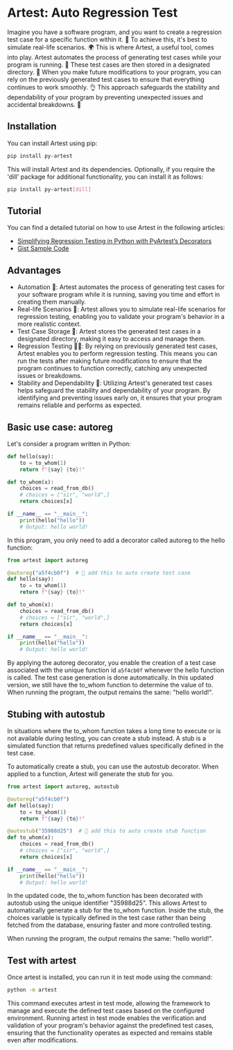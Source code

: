 # Artest: Auto Regression Test


Imagine you have a software program, and you want to create a regression test case for a specific function within it. 
🔬 To achieve this, it's best to simulate real-life scenarios. 
🌍 This is where Artest, a useful tool, comes into play. 
Artest automates the process of generating test cases while your program is running. 
🤖 These test cases are then stored in a designated directory. 
📂 When you make future modifications to your program, 
you can rely on the previously generated test cases to ensure that everything continues to work smoothly. 
👌 This approach safeguards the stability and dependability of 
your program by preventing unexpected issues and accidental breakdowns. 🚀

## Installation

You can install Artest using pip:

```bash
pip install py-artest
```

This will install Artest and its dependencies. 
Optionally, if you require the 'dill' package for additional functionality, 
you can install it as follows:

```bash
pip install py-artest[dill]
```

## Tutorial

You can find a detailed tutorial on how to use Artest in the following articles:

- [Simplifying Regression Testing in Python with PyArtest’s Decorators](https://hychou-svm.medium.com/simplifying-regression-testing-in-python-with-pyartests-decorators-f18b33eacb04)
- [Gist Sample Code](https://gist.github.com/HYChou0515/2fbed4f4aa9f57a9344ffbeb2326b121)


## Advantages 


- Automation 🤖: Artest automates the process of generating test cases for your software program while it is running, saving you time and effort in creating them manually.
- Real-life Scenarios 🌟: Artest allows you to simulate real-life scenarios for regression testing, enabling you to validate your program's behavior in a more realistic context.
- Test Case Storage 📂: Artest stores the generated test cases in a designated directory, making it easy to access and manage them.
- Regression Testing 👨‍💻: By relying on previously generated test cases, Artest enables you to perform regression testing. This means you can run the tests after making future modifications to ensure that the program continues to function correctly, catching any unexpected issues or breakdowns.
- Stability and Dependability 🚀: Utilizing Artest's generated test cases helps safeguard the stability and dependability of your program. By identifying and preventing issues early on, it ensures that your program remains reliable and performs as expected.

## Basic use case: autoreg

Let's consider a program written in Python:


```python
def hello(say):
    to = to_whom(1)
    return f"{say} {to}!"

def to_whom(x):
    choices = read_from_db()
    # choices = ["sir", "world",]
    return choices[x]

if __name__ == "__main__":
    print(hello("hello"))
    # Output: hello world!
```

In this program, you only need to add a decorator called autoreg to the hello function:

```python
from artest import autoreg

@autoreg("a5f4cb0f")  # 🎉 add this to auto create test case
def hello(say):
    to = to_whom(1)
    return f"{say} {to}!"

def to_whom(x):
    choices = read_from_db()
    # choices = ["sir", "world",]
    return choices[x]

if __name__ == "__main__":
    print(hello("hello"))
    # Output: hello world!
```

By applying the autoreg decorator, 
you enable the creation of a test case associated with the 
unique function id `a5f4cb0f`
whenever the hello function is called.
The test case generation is done automatically.
In this updated version, we still have the to_whom function to determine the value of to.
When running the program, the output remains the same: "hello world!".

## Stubing with autostub
In situations where the to_whom function takes a long time to execute or is not available during testing, you can create a stub instead. A stub is a simulated function that returns predefined values specifically defined in the test case.

To automatically create a stub, you can use the autostub decorator. When applied to a function, Artest will generate the stub for you.

```python
from artest import autoreg, autostub

@autoreg("a5f4cb0f")
def hello(say):
    to = to_whom(1)
    return f"{say} {to}!"

@autostub("35988d25")  # 🎉 add this to auto create stub function
def to_whom(x):
    choices = read_from_db()
    # choices = ["sir", "world",]
    return choices[x]

if __name__ == "__main__":
    print(hello("hello"))
    # Output: hello world!
```

In the updated code, the to_whom function has been decorated with autostub 
using the unique identifier "35988d25". 
This allows Artest to automatically generate a stub for the to_whom function. 
Inside the stub, the choices variable is typically defined in the test case 
rather than being fetched from the database, 
ensuring faster and more controlled testing.

When running the program, the output remains the same: "hello world!".


## Test with artest

Once artest is installed, you can run it in test mode using the command:

```bash
python -m artest
```

This command executes artest in test mode, 
allowing the framework to manage and execute the defined test cases 
based on the configured environment. 
Running artest in test mode enables the verification and 
validation of your program's behavior against the predefined test cases, 
ensuring that the functionality operates as expected 
and remains stable even after modifications.

